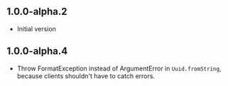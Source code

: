 ## 1.0.0-alpha.2

- Initial version

## 1.0.0-alpha.4

- Throw FormatException instead of ArgumentError in `Uuid.fromString`,
  because clients shouldn't have to catch errors.
